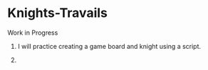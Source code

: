 # Knights-Travails

Work in Progress

1. I will practice creating a game board and knight using a script.

2.
